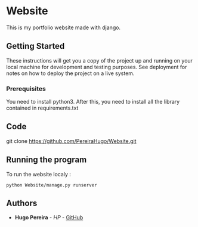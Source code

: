 # Website
This is my portfolio website made with django.

## Getting Started

These instructions will get you a copy of the project up and running on your local machine for development and testing purposes. See deployment for notes on how to deploy the project on a live system.

### Prerequisites

You need to install python3. After this, you need to install all the library contained in requirements.txt

## Code

git clone https://github.com/PereiraHugo/Website.git

## Running the program

To run  the website localy :
```
python Website/manage.py runserver
```

## Authors

* **Hugo Pereira** - *HP* - [GitHub](https://github.com/PereiraHugo)

